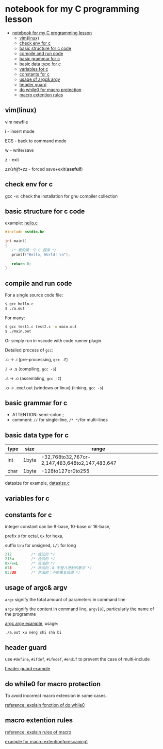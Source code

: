 # notebook for my C programming lesson

- [notebook for my C programming lesson](#notebook-for-my-c-programming-lesson)
  - [vim(linux)](#vimlinux)
  - [check env for c](#check-env-for-c)
  - [basic structure for c code](#basic-structure-for-c-code)
  - [compile and run code](#compile-and-run-code)
  - [basic grammar for c](#basic-grammar-for-c)
  - [basic data type for c](#basic-data-type-for-c)
  - [variables for c](#variables-for-c)
  - [constants for c](#constants-for-c)
  - [usage of argc& argv](#usage-of-argc-argv)
  - [header guard](#header-guard)
  - [do while0 for macro protection](#do-while0-for-macro-protection)
  - [macro extention rules](#macro-extention-rules)


## vim(linux)

vim newfile

i - insert mode

ECS - back to command mode

w - write/save

z - exit

*zz/shift+zz* - forced save+exit(**useful!**)

## check env for c

gcc -v: check the installation for gnu compiler collection

## basic structure for c code

example: [hello.c](support-notemd/hello.c
)
```c
#include <stdio.h>
 
int main()
{
   /* 我的第一个 C 程序 */
   printf("Hello, World! \n");
 
   return 0;
}
```

## compile and run code

For a single source code file:
```bash
$ gcc hello.c
$ ./a.out
```
For many:
```bash
$ gcc test1.c test2.c -o main.out
$ ./main.out
```

Or simply run in vscode with code runner plugin

Detailed process of ```gcc```: 

.c -> .i (pre-processing, ```gcc -E```)

.i -> .s (compiling, ```gcc -S```)

.s -> .o (assembling, ```gcc -C```)

.o -> .exe/.out (windows or linux) (linking, ```gcc -o```)

## basic grammar for c
- ATTENTION: semi-colon ;
- comment: ```//``` for single-line, ```/* */```for multi-lines


## basic data type for c
| type  |  size | range|
|---|---|---|
|int |1byte |-32,768to32,767or-2,147,483,648to2,147,483,647|
|char |1byte |-128to127or0to255|

datasize for example, [datasize.c](./support-notemd/datasize.c)

## variables for c

## constants for c
integer constant can be 8-base, 10-base or 16-base,

prefix ```0``` for octal, ```0x``` for hexa,

suffix ```U/u``` for unsigned, ```L/l``` for long
```c
212         /* 合法的 */
215u        /* 合法的 */
0xFeeL      /* 合法的 */
078         /* 非法的：8 不是八进制的数字 */
032UU       /* 非法的：不能重复后缀 */
```

## usage of argc& argv

```argc``` signify the total amount of parameters in command line

```argv``` signify the content in command line, ```argv[0]```, particularly the name of the programme

[argc argv example](support-notemd/argc_argv.c), usage: 
```bash
./a.out xu neng shi sha bi
```

## header guard

use ```#define```, ```#ifdef```, ```#ifndef```, ```#endif``` to prevent the case of multi-include

[header guard example](support-notemd/header_guard/main.c)

## do while0 for macro protection

To avoid incorrect macro extension in some cases.

[reference: explain fonction of do while0](https://www.jianshu.com/p/99efda8dfec9)

## macro extention rules

[reference: explain rules of macro](https://zhuanlan.zhihu.com/p/125062325)

[example for macro extention(prescaning)](support-notemd/macro_extension.c)
